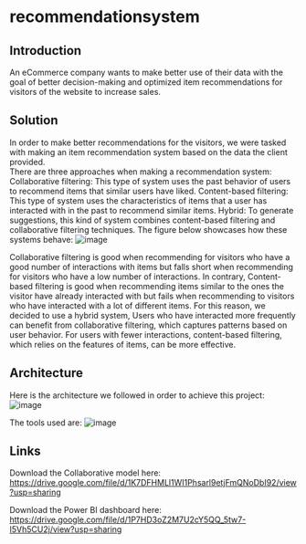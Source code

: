 # recommendationsystem
## Introduction

An eCommerce company wants to make better use of their data with the goal of better decision-making and optimized item recommendations for visitors of the website to increase sales. 

## Solution

In order to make better recommendations for the visitors, we were tasked with making an item recommendation system based on the data the client provided.  
There are three approaches when making a recommendation system: 
Collaborative filtering: This type of system uses the past behavior of users to recommend items that similar users have liked. 
Content-based filtering: This type of system uses the characteristics of items that a user has interacted with in the past to recommend similar items. 
Hybrid: To generate suggestions, this kind of system combines content-based filtering and collaborative filtering techniques. 
The figure below showcases how these systems behave: 
![image](https://github.com/Errimy/recommendationsystem/assets/81532862/6c86d54b-6ea1-42cd-adab-b31d3f913a32)

Collaborative filtering is good when recommending for visitors who have a good number of interactions with items but falls short when recommending for visitors who have a low number of interactions. 
In contrary, Content-based filtering is good when recommending items similar to the ones the visitor have already interacted with but fails when recommending to visitors who have interacted with a lot of different items. 
For this reason, we decided to use a hybrid system, Users who have interacted more frequently can benefit from collaborative filtering, which captures patterns based on user behavior. For users with fewer interactions, content-based filtering, which relies on the features of items, can be more effective.

## Architecture
Here is the architecture we followed in order to achieve this project:
![image](https://github.com/Errimy/recommendationsystem/assets/81532862/e70024dc-2e5c-444f-9e4f-c3fa8a024ed6)

The tools used are:
![image](https://github.com/Errimy/recommendationsystem/assets/81532862/8c5ac2b7-1559-40a3-af9d-70d72b1d92c7)

## Links
Download the Collaborative model here: https://drive.google.com/file/d/1K7DFHMLl1WI1Phsarl9etjFmQNoDbI92/view?usp=sharing

Download the Power BI dashboard here: https://drive.google.com/file/d/1P7HD3oZ2M7U2cY5QQ_5tw7-I5Vh5CU2j/view?usp=sharing
